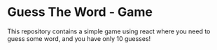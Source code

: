 # Guess The Word - Game
This repository contains a simple game using react where you need to guess some word, and you have only 10 guesses!
